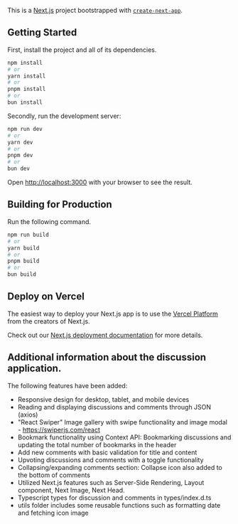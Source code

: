 This is a [Next.js](https://nextjs.org/) project bootstrapped with [`create-next-app`](https://github.com/vercel/next.js/tree/canary/packages/create-next-app).

## Getting Started

First, install the project and all of its dependencies.
```bash
npm install
# or
yarn install
# or
pnpm install
# or
bun install
```

Secondly, run the development server:

```bash
npm run dev
# or
yarn dev
# or
pnpm dev
# or
bun dev
```

Open [http://localhost:3000](http://localhost:3000) with your browser to see the result.

## Building for Production

Run the following command.
```bash
npm run build
# or
yarn build
# or
pnpm build
# or
bun build
```

## Deploy on Vercel

The easiest way to deploy your Next.js app is to use the [Vercel Platform](https://vercel.com/new?utm_medium=default-template&filter=next.js&utm_source=create-next-app&utm_campaign=create-next-app-readme) from the creators of Next.js.

Check out our [Next.js deployment documentation](https://nextjs.org/docs/deployment) for more details.

## Additional information about the discussion application.
The following features have been added:
* Responsive design for desktop, tablet, and mobile devices
* Reading and displaying discussions and comments through JSON (axios)
* "React Swiper" Image gallery with swipe functionality and image modal - https://swiperjs.com/react
* Bookmark functionality using Context API: Bookmarking discussions and updating the total number of bookmarks in the header
* Add new comments with basic validation for title and content
* Upvoting discussions and comments with a toggle functionality
* Collapsing/expanding comments section: Collapse icon also added to the bottom of comments
* Utilized Next.js features such as Server-Side Rendering, Layout component, Next Image, Next Head. 
* Typescript types for discussion and comments in types/index.d.ts
* utils folder includes some reusable functions such as formatting date and fetching icon image